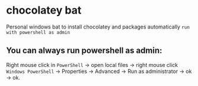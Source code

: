 # chocolatey bat
Personal windows bat to install chocolatey and packages automatically 
`run with powershell as admin`
## You can always run powershell as admin: 
Right mouse click in `PowerShell` -> open local files -> right mouse click `Windows PowerShell` -> Properties -> Advanced -> Run as administrator -> ok -> ok.
